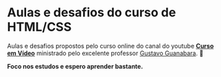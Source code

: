 # Aulas e desafios do curso de HTML/CSS

Aulas e desafios propostos pelo curso online do canal do youtube  [**Curso em Vídeo**](https://www.youtube.com/watch?v=Ejkb_YpuHWs&list=PLHz_AreHm4dkZ9-atkcmcBaMZdmLHft8n&ab_channel=CursoemV%C3%ADdeo) ministrado pelo excelente professor [Gustavo Guanabara](https://github.com/gustavoguanabara). 🍎

**Foco nos estudos e espero aprender bastante.**
